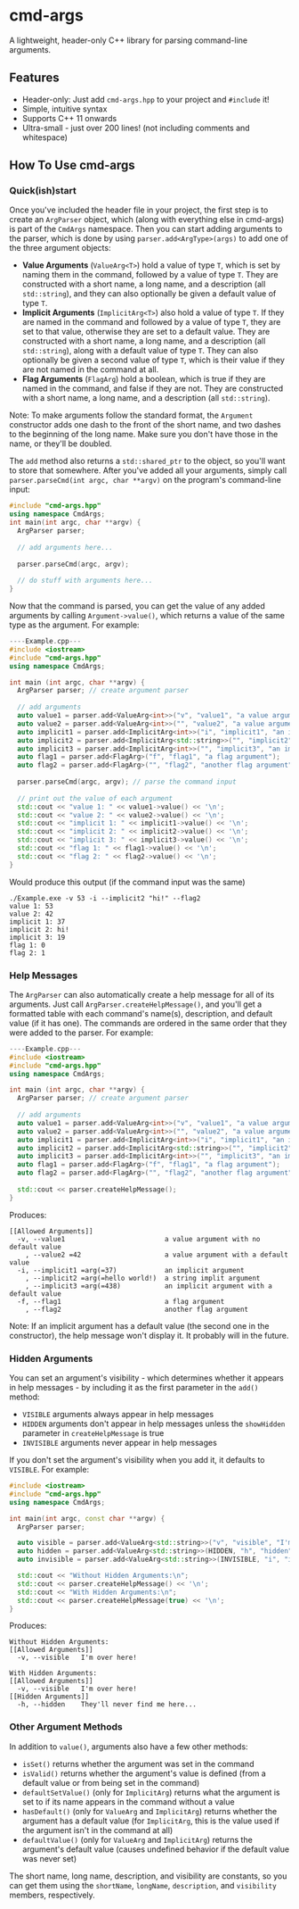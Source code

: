 # cmd-args

A lightweight, header-only C++ library for parsing command-line arguments.

## Features
 - Header-only: Just add `cmd-args.hpp` to your project and `#include` it!
 - Simple, intuitive syntax
 - Supports C++ 11 onwards
 - Ultra-small - just over 200 lines! (not including comments and whitespace)

## How To Use cmd-args

### Quick(ish)start

Once you've included the header file in your project, the first step is to create an `ArgParser` object, which (along with everything else in cmd-args) is part of the `CmdArgs` namespace. Then you can start adding arguments to the parser, which is done by using `parser.add<ArgType>(args)` to add one of the three argument objects:

- **Value Arguments** (`ValueArg<T>`) hold a value of type `T`, which is set by naming them in the command, followed by a value of type `T`. They are constructed with a short name, a long name, and a description (all `std::string`), and they can also optionally be given a default value of type `T`.
- **Implicit Arguments** (`ImplicitArg<T>`) also hold a value of type `T`. If they are named in the command and followed by a value of type `T`, they are set to that value, otherwise they are set to a default value. They are constructed with a short name, a long name, and a description (all `std::string`), along with a default value of type `T`. They can also optionally be given a second value of type `T`, which is their value if they are not named in the command at all.
- **Flag Arguments** (`FlagArg`) hold a boolean, which is true if they are named in the command, and false if they are not. They are constructed with a short name, a long name, and a description (all `std::string`).

Note: To make arguments follow the standard format, the `Argument` constructor adds one dash to the front of the short name, and two dashes to the beginning of the long name. Make sure you don't have those in the name, or they'll be doubled.

The `add` method also returns a `std::shared_ptr` to the object, so you'll want to store that somewhere. After you've added all your arguments, simply call `parser.parseCmd(int argc, char **argv)` on the program's command-line input:

```c++
#include "cmd-args.hpp"
using namespace CmdArgs;
int main(int argc, char **argv) {
  ArgParser parser;
  
  // add arguments here...
  
  parser.parseCmd(argc, argv);
  
  // do stuff with arguments here...
}
```

Now that the command is parsed, you can get the value of any added arguments by calling `Argument->value()`, which returns a value of the same type as the argument. For example:
```c++
----Example.cpp---
#include <iostream>
#include "cmd-args.hpp"
using namespace CmdArgs;

int main (int argc, char **argv) {
  ArgParser parser; // create argument parser
  
  // add arguments
  auto value1 = parser.add<ValueArg<int>>("v", "value1", "a value argument with no default value");
  auto value2 = parser.add<ValueArg<int>>("", "value2", "a value argument with a default value", 42);
  auto implicit1 = parser.add<ImplicitArg<int>>("i", "implicit1", "an implicit argument", 37);
  auto implicit2 = parser.add<ImplicitArg<std::string>>("", "implicit2", "a string implit argument", "hello world!");
  auto implicit3 = parser.add<ImplicitArg<int>>("", "implicit3", "an implicit argument with a default value", 438, 19);
  auto flag1 = parser.add<FlagArg>("f", "flag1", "a flag argument");
  auto flag2 = parser.add<FlagArg>("", "flag2", "another flag argument");
  
  parser.parseCmd(argc, argv); // parse the command input
  
  // print out the value of each argument
  std::cout << "value 1: " << value1->value() << '\n';
  std::cout << "value 2: " << value2->value() << '\n';
  std::cout << "implicit 1: " << implicit1->value() << '\n';
  std::cout << "implicit 2: " << implicit2->value() << '\n';
  std::cout << "implicit 3: " << implicit3->value() << '\n';
  std::cout << "flag 1: " << flag1->value() << '\n';
  std::cout << "flag 2: " << flag2->value() << '\n';
}
```
Would produce this output (if the command input was the same)
```
./Example.exe -v 53 -i --implicit2 "hi!" --flag2
value 1: 53
value 2: 42
implicit 1: 37
implicit 2: hi!
implicit 3: 19
flag 1: 0
flag 2: 1
```

### Help Messages

The `ArgParser` can also automatically create a help message for all of its arguments. Just call `ArgParser.createHelpMessage()`, and you'll get a formatted table with each command's name(s), description, and default value (if it has one). The commands are ordered in the same order that they were added to the parser. For example:

```c++
----Example.cpp---
#include <iostream>
#include "cmd-args.hpp"
using namespace CmdArgs;

int main (int argc, char **argv) {
  ArgParser parser; // create argument parser
  
  // add arguments
  auto value1 = parser.add<ValueArg<int>>("v", "value1", "a value argument with no default value");
  auto value2 = parser.add<ValueArg<int>>("", "value2", "a value argument with a default value", 42);
  auto implicit1 = parser.add<ImplicitArg<int>>("i", "implicit1", "an implicit argument", 37);
  auto implicit2 = parser.add<ImplicitArg<std::string>>("", "implicit2", "a string implit argument", "hello world!");
  auto implicit3 = parser.add<ImplicitArg<int>>("", "implicit3", "an implicit argument with a default value", 438, 19);
  auto flag1 = parser.add<FlagArg>("f", "flag1", "a flag argument");
  auto flag2 = parser.add<FlagArg>("", "flag2", "another flag argument");
  
  std::cout << parser.createHelpMessage();
}
```

Produces:

```
[[Allowed Arguments]]
  -v, --value1                         a value argument with no default value
    , --value2 =42                     a value argument with a default value
  -i, --implicit1 =arg(=37)            an implicit argument
    , --implicit2 =arg(=hello world!)  a string implit argument
    , --implicit3 =arg(=438)           an implicit argument with a default value
  -f, --flag1                          a flag argument
    , --flag2                          another flag argument
```
Note: If an implicit argument has a default value (the second one in the constructor), the help message won't display it. It probably will in the future.

### Hidden Arguments
You can set an argument's visibility - which determines whether it appears in help messages - by including it as the first parameter in the `add()` method:
- `VISIBLE` arguments always appear in help messages
- `HIDDEN` arguments don't appear in help messages unless the `showHidden` parameter in `createHelpMessage` is true
- `INVISIBLE` arguments never appear in help messages

If you don't set the argument's visibility when you add it, it defaults to `VISIBLE`. For example:

```c++
#include <iostream>
#include "cmd-args.hpp"
using namespace CmdArgs;

int main(int argc, const char **argv) {
  ArgParser parser;

  auto visible = parser.add<ValueArg<std::string>>("v", "visible", "I'm over here!");
  auto hidden = parser.add<ValueArg<std::string>>(HIDDEN, "h", "hidden", "They'll never find me here...");
  auto invisible = parser.add<ValueArg<std::string>>(INVISIBLE, "i", "invisible", "You think the shadows are your ally?");

  std::cout << "Without Hidden Arguments:\n";
  std::cout << parser.createHelpMessage() << '\n';
  std::cout << "With Hidden Arguments:\n";
  std::cout << parser.createHelpMessage(true) << '\n';
}
```
Produces:
```
Without Hidden Arguments:                      
[[Allowed Arguments]]                          
  -v, --visible   I'm over here!               
                                               
With Hidden Arguments:                         
[[Allowed Arguments]]                          
  -v, --visible   I'm over here!               
[[Hidden Arguments]]                           
  -h, --hidden    They'll never find me here...
```

### Other Argument Methods
In addition to `value()`, arguments also have a few other methods:
- `isSet()` returns whether the argument was set in the command
- `isValid()` returns whether the argument's value is defined (from a default value or from being set in the command)
- `defaultSetValue()` (only for `ImplicitArg`) returns what the argument is set to if its name appears in the command without a value
- `hasDefault()` (only for `ValueArg` and `ImplicitArg`) returns whether the argument has a default value (for `ImplicitArg`, this is the value used if the argument isn't in the command at all)
- `defaultValue()` (only for `ValueArg` and `ImplicitArg`) returns the argument's default value (causes undefined behavior if the default value was never set)

The short name, long name, description, and visibility are constants, so you can get them using the `shortName`, `longName`, `description`, and `visibility` members, respectively.